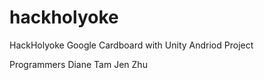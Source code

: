 # hackholyoke
HackHolyoke Google Cardboard with Unity Andriod Project

Programmers
Diane Tam
Jen Zhu
